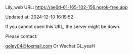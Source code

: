 Lily_web URL: https://ae6d-61-165-102-156.ngrok-free.app

Updated at: 2024-12-10 16:19:52

If you cannot open this URL, the server might be down.

Please contact: 

goley04@foxmail.com Or Wechat:GL_yeaH